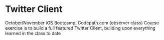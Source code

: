 Twitter Client
=================
October/November iOS Bootcamp, Codepath.com (observer class)
Course exercise is to build a full featured Twitter Client, building upon
everything learned in the class to date

